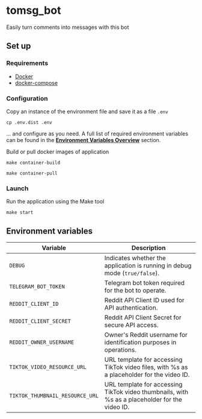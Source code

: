 # tomsg_bot
Easily turn comments into messages with this bot

## Set up
### Requirements
- [Docker](https://docs.docker.com/engine/install/)
- [docker-compose](https://docs.docker.com/compose/gettingstarted/)

### Configuration
Copy an instance of the environment file and save it as a file `.env`
```shell
cp .env.dist .env
```
... and configure as you need. A full list of required environment variables can be found in the **[Environment Variables Overview](#environment-variables)** section.

Build or pull docker images of application
```shell
make container-build
```
```shell
make container-pull
```

### Launch
Run the application using the Make tool
```shell
make start
```

## Environment variables

| **Variable**                    | **Description**                                                                                |
|---------------------------------|------------------------------------------------------------------------------------------------|
| `DEBUG`                         | Indicates whether the application is running in debug mode (`true/false`).                     |
| `TELEGRAM_BOT_TOKEN`            | Telegram bot token required for the bot to operate.                                            |
| `REDDIT_CLIENT_ID`              | Reddit API Client ID used for API authentication.                                              |
| `REDDIT_CLIENT_SECRET`          | Reddit API Client Secret for secure API access.                                                |
| `REDDIT_OWNER_USERNAME`         | Owner's Reddit username for identification purposes in operations.                             |
| `TIKTOK_VIDEO_RESOURCE_URL`     | URL template for accessing TikTok video files, with %s as a placeholder for the video ID.      | 
| `TIKTOK_THUMBNAIL_RESOURCE_URL` | URL template for accessing TikTok video thumbnails, with %s as a placeholder for the video ID. |
